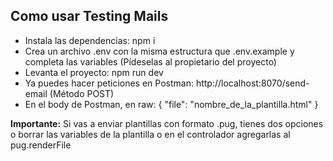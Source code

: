 ## Como usar Testing Mails

- Instala las dependencias: npm i
- Crea un archivo .env con la misma estructura que .env.example y completa las variables (Pídeselas al propietario del proyecto)
- Levanta el proyecto: npm run dev
- Ya puedes hacer peticiones en Postman: http://localhost:8070/send-email (Método POST)
- En el body de Postman, en raw:  { "file": "nombre_de_la_plantilla.html" }

**Importante:** Si vas a enviar plantillas con formato .pug, tienes dos opciones o borrar las variables de la plantilla o en el controlador agregarlas al pug.renderFile